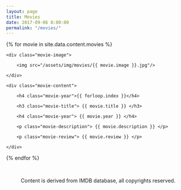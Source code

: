 ```yaml
---
layout: page
title: Movies
date: 2017-09-06 8:00:00
permalink: "/movies/"
---
```


{% for movie in site.data.content.movies %}

<div class="movie-container">

    <div class="movie-image">
    
        <img src="/assets/img/movies/{{ movie.image }}.jpg"/>
    
    </div>

    <div class="movie-content">
    
        <h4 class="movie-year">{{ forloop.index }}</h4>
    
        <h3 class="movie-title"> {{ movie.title }} </h3>
    
        <h4 class="movie-year"> {{ movie.year }} </h4>
    
        <p class="movie-description"> {{ movie.description }} </p>
    
        <p class="movie-review"> {{ movie.review }} </p>
    
    </div>

</div>

{% endfor %}

<br>
<p style="text-align: center">Content is derived from IMDB database, all copyrights reserved.</p>